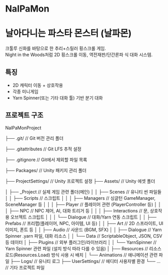 # NalPaMon
 
# 날아다니는 파스타 몬스터 (날파몬)

크툴루 신화를 바탕으로 한 추리+스릴러 횡스크롤 게임.  
Night in the Woods처럼 2D 횡스크롤 이동, 역전재판/단간론파 식 대화 시스템.

## 특징
- 2D 캐릭터 이동 + 상호작용
- 각종 미니게임
- Yarn Spinner(또는 기타 대화 툴) 기반 분기 대화

## 프로젝트 구조

NalPaMonProject

├── .git/                       // Git 버전 관리 폴더

├── .gitattributes              // Git LFS 추적 설정

├── .gitignore                  // Git에서 제외할 파일 목록

├── Packages/                   // Unity 패키지 관리 폴더

├── ProjectSettings/            // Unity 프로젝트 설정
├── Assets/                     // Unity 에셋 폴더


│   ├── _Project                // 실제 게임 관련 폴더(메인)
│   │   ├── Scenes             // 유니티 씬 파일들
│   │   ├── Scripts            // 스크립트
│   │   │   ├── Managers       // 싱글턴 GameManager, SceneManager 등
│   │   │   ├── Player         // 플레이어 관련 (PlayerController 등)
│   │   │   ├── NPC            // NPC 제어, AI, 대화 트리거 등
│   │   │   ├── Interactions   // 문, 상호작용 오브젝트 스크립트
│   │   │   └── Dialogue       // 대화/Yarn 연동 스크립트
│   │   ├── Prefabs            // 프리팹(플레이어, NPC, 아이템, UI 등)
│   │   ├── Art                // 2D 스프라이트, UI 이미지, 폰트 등
│   │   ├── Audio              // 사운드 (BGM, SFX)
│   │   ├── Dialogue           // Yarn Spinner .yarn 파일, 대화 리소스
│   │   └── Data               // ScriptableObject, JSON, CSV 등 데이터
│   ├── Plugins                // 외부 플러그인/라이브러리
│   │   └── YarnSpinner        // Yarn Spinner 관련 파일 (설치 방식 따라 다를 수 있음)
│   ├── Resources              // 리소스 로드(Resources.Load) 방식 사용 시 배치
│   └── Animations             // 애니메이션 관련 파일
├── Logs/                       // 유니티 로그
├── UserSettings/               // 에디터 사용자별 환경
└── ...                         // 기타 프로젝트 파일